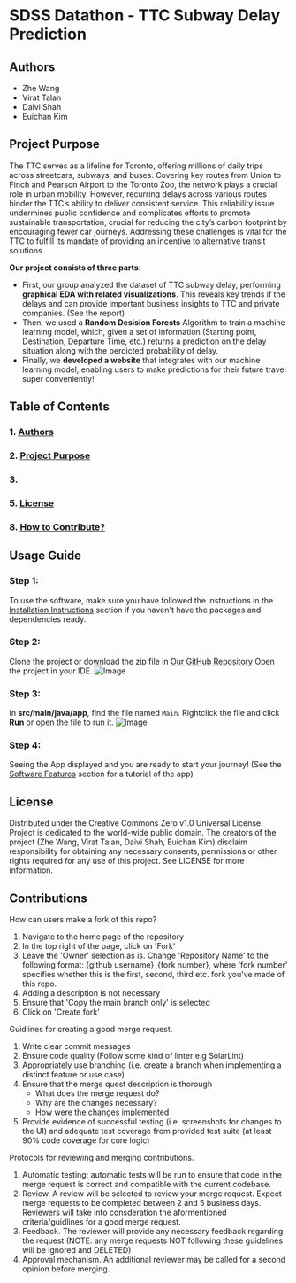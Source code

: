 # SDSS Datathon - TTC Subway Delay Prediction
## Authors
* Zhe Wang
* Virat Talan
* Daivi Shah
* Euichan Kim

## Project Purpose
 The TTC serves as a lifeline for Toronto, offering millions of daily trips across streetcars, subways, and
 buses. Covering key routes from Union to Finch and Pearson Airport to the Toronto Zoo, the network plays
 a crucial role in urban mobility. However, recurring delays across various routes hinder the TTC’s ability
 to deliver consistent service. This reliability issue undermines public confidence and complicates efforts to
 promote sustainable transportation, crucial for reducing the city’s carbon footprint by encouraging fewer car
 journeys. Addressing these challenges is vital for the TTC to fulfill its mandate of providing an incentive to
 alternative transit solutions

 **Our project consists of three parts:**
 * First, our group analyzed the dataset of TTC subway delay, performing **graphical EDA with related visualizations**.
   This reveals key trends if the delays and can provide important business insights to TTC and private companies.
   (See the report)
 * Then, we used a **Random Desision Forests** Algorithm to train a machine learning model, which, given a set of information
   (Starting point, Destination, Departure Time, etc.) returns a prediction on the delay situation along with the
   perdicted probability of delay.
 * Finally, we **developed a website** that integrates with our machine learning model, enabling users to make predictions for
   their future travel super conveniently!

## Table of Contents
### 1. [Authors](#Authors)
### 2. [Project Purpose](#Project-Purpose)
### 3. 
### 5. [License](#License)
### 8. [How to Contribute?](#Contributions)

## Usage Guide
### Step 1:
To use the software, make sure you have followed the instructions in the [Installation Instructions](#installation-instructions)
section if you haven't have the packages and dependencies ready.
### Step 2:
Clone the project or download the zip file in [Our GitHub Repository](https://github.com/UofTDriv/Group157)
Open the project in your IDE.
![Image](images/github_repo.png)
### Step 3:
In **src/main/java/app**, find the file named `Main`.
Rightclick the file and click **Run** or open the file to run it.
![Image](images/project_main.png)
### Step 4:
Seeing the App displayed and you are ready to start your journey!
(See the [Software Features](#software-features) section for a tutorial of the app)

## License

Distributed under the Creative Commons Zero v1.0 Universal License. Project is dedicated to the world-wide public domain. The creators of the project (Zhe Wang, Virat Talan, Daivi Shah, Euichan Kim) disclaim responsibility for obtaining any necessary consents, permissions or other rights required for any use of this project. See LICENSE for more information.

## Contributions

How can users make a fork of this repo?
 1. Navigate to the home page of the repository
 2. In the top right of the page, click on 'Fork'
 3. Leave the 'Owner' selection as is. Change 'Repository Name' to the following format: {github username}_{fork number}, where 'fork number' specifies whether this is the first, second, third etc. fork you've made of this repo.
 4. Adding a description is not necessary
 5. Ensure that 'Copy the main branch only' is selected
 6. Click on 'Create fork'

Guidlines for creating a good merge request.
1. Write clear commit messages
2. Ensure code quality (Follow some kind of linter e.g SolarLint)
3. Appropriately use branching (i.e. create a branch when implementing a distinct feature or use case)
4. Ensure that the merge quest description is thorough
     - What does the merge request do?
     - Why are the changes necessary?
     - How were the changes implemented
5. Provide evidence of successful testing (i.e. screenshots for changes to the UI) and adequate test coverage from provided test suite (at least 90% code coverage for core logic)

Protocols for reviewing and merging contributions.
1. Automatic testing: automatic tests will be run to ensure that code in the merge request is correct and compatible with the current codebase.
2. Review. A review will be selected to review your merge request. Expect merge requests to be completed between 2 and 5 business days. Reviewers will take into consderation the aformentioned criteria/guidlines for a good merge request. 
4. Feedback. The reviewer will provide any necessary feedback regarding the request (NOTE: any merge requests NOT following these guidelines will be ignored and DELETED)
5. Approval mechanism. An additional reviewer may be called for a second opinion before merging.


### 
